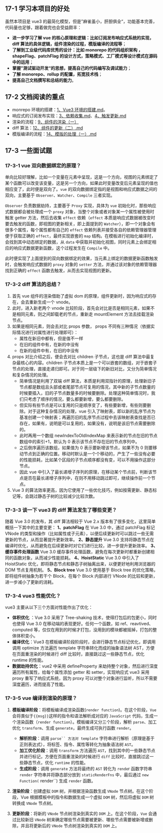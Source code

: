 ## 17-1 学习本项目的好处

虽然本项目是 vue3 的最简化模型，但是”麻雀虽小，肝胆俱全“，功能基本完善，代码量也足够，跟着做完也会受益颇丰：

- **进一步学习了解 vue 的核心原理和逻辑：比如订阅发布响应式系统的实现，diff 算法的具体逻辑，组件渲染的过程，模版编译的流程等**；
- **了解到工业级代码库优秀的设计：比如 monorepo 的代码组织架构 ，shapeFlag、patchFlag 的设计方式，策略模式、工厂模式等设计模式在源码中的运用**；
- **掌握”测试驱动开发“的思想，提高自己的代码编写及调试能力**；
- **了解 monorepo、rollup 的配置，拓宽技术栈**；
- **提高自己文档撰写和总结的能力**。

## 17-2 文档阅读的重点

- monrepo 环境的搭建：[1、Vue3 环境的搭建.md](./1%E3%80%81Vue3%20%E7%8E%AF%E5%A2%83%E7%9A%84%E6%90%AD%E5%BB%BA.md)。
- 响应式的订阅发布实现：[3、依赖收集.md](./3%E3%80%81%E4%BE%9D%E8%B5%96%E6%94%B6%E9%9B%86.md)、[4、触发更新.md](./4%E3%80%81%E8%A7%A6%E5%8F%91%E6%9B%B4%E6%96%B0.md)
- 渲染的流程：[9、组件的渲染（一）](./9%E3%80%81%E7%BB%84%E4%BB%B6%E7%9A%84%E6%B8%B2%E6%9F%93%EF%BC%88%E4%B8%80%EF%BC%89.md)
- diff 算法：[12、组件的更新（二）.md](./12%E3%80%81%E7%BB%84%E4%BB%B6%E7%9A%84%E6%9B%B4%E6%96%B0%EF%BC%88%E4%BA%8C%EF%BC%89.md)
- 模版编译的流程：[14、模版的处理（一）.md](./14、模版的处理（一）.md)

## 17-3 一些面试题

### 17-3-1 vue 双向数据绑定的原理？

单向比较好理解，比如一个变量在元素中呈现，这是一个方向，视图的元素绑定了某个函数可以改变该变量，这是另一个方向，如果此时变量改变后元素呈现的值也相应变了，此时便是双向了。`vue` 的双向数据绑定指的是视图和响应式数据之间的双向，主要基于 `Observer`、`Watcher`、`Compile` 三者实现。

`Observer` 负责数据劫持，主要基于 `Proxy` 实现，具体为 `vue` 初始化时，那些响应式数据都会被处理成一个 `proxy` 对象，当整个对象或者对象某一个属性被使用时触发 getter 方法，然后去收集 `effect` 依赖（`effect` 本质是响应式数据被改变时要去触发的函数，即视图的更新相关，即上面提到的 `Watcher`），即一个对象会有很多个属性，每个属性都有自己的 `effect` 依赖列表并接受各自的依赖管理器管理便于获取正确的 `effect`，最终实现嵌套的 `map` 结构。在模板进行初始化编译时，会找到其中动态绑定的数据，从 `data` 中获取并初始化视图，同时元素上会绑定相应的响应式数据更新函数，这个过程发生在 `Compile` 中。

此时便实现了上面提到的双向数据绑定的效果，当元素上绑定的数据更新函数触发时，会触发响应式数据的 `proxy` 对象的 `setter` 方法，并通过该对象的依赖管理器找到正确的 `effect` 函数去触发，从而去实现视图的更新。

### 17-3-2 diff 算法的总结？

1. 首先 vue 组件的渲染借助了虚拟 dom 的原理，组件更新时，因为响应式的存在，会去重新生成一个 vnode。
2. 此时，进入新老两个 vnode 比较阶段，首先会对比是否是相同元素，如果不是相同元素，则之间卸载老的节点，重新走 mountElement 方法去挂载渲染节点。
3. 如果是相同元素，则会去对比 props 参数， props 不同有三种情况（依据实际情况进行对属性进行处理即可）：
   - 属性在新旧中都有，但是值不一样
   - 在旧的组件中有，在新的中没有
   - 在新的组件中有，在旧的中没有
4. props 对比介绍之后，便会去对比 children 子节点，这也是 diff 算法中最复杂最核心的内容。children 子节点本质上是一个可以嵌套的数组，对于嵌套子节点的处理，直接走递归即可。对于同一层级下的新旧对比，又分为简单情况和复杂情况的处理。
   - 简单情况是利用了双端 diff 算法，本质是利用双指针的原理，处理新旧子节点都是数组且头部或者尾部节点可复用的情况，其中新的子节点数量的时候要插入，旧的子节点数量多的时候要删除。处理这种简单情况时，我们只考虑了顺序的情况，要么都要新增，要么都要删除。
   - 但实际有些节点是可以复用的只是顺序变了，有些要新增，有些则要删除。对于这种复杂情况的处理，vue 引入了映射表，即以新的乱序节点为基准创建一个映射表；再遍历旧的乱序节点过程中去该映射表查找是否已存在，如果有，说明是可以复用的，如果没有，说明是该旧节点需要删除的。
   - 此时再用一个数组 newIndexToOldIndexMap 来表示新的节点在旧的节点数组中的索引+1，默认为 0 表示该节点不存在旧的节点序列中。
   - 之后倒序遍历该数组，如果值为 0 表示要新增该节点，如果不为 0 则要移动节点到正确的位置。移动时默认是一个个移动的，产生了一些没有必要的性能损耗，比如某个区段的子节点顺序都没有变，可以不用操作这部分节点。
   - 因此 vue 中引入了最长递增子序列的原理，在移动某个节点前，判断该节点是否在最长递增子序列中，在则不用移动跳过即可，继续操作前一个节点。
5. Vue 3 的算法效率更高，因为它使用了一些优化技巧，例如按需更新、静态标记等，会跳过静态子树的比较减少比较次数。

### 17-3-3 谈一下 vue3 的 diff 算法发生了哪些变更？

随着 Vue 3.0 的发布，其 diff 算法相较于 Vue 2.x 版本有了很多变化，这里简单概括一下其中的主要变更：
**1、patchFlag**
在 Vue 3.0 中，通过 patchFlag 标记 VNode 的类型和操作（比如属性或子元素），以便后续更新时可以跳过一些无需更新的节点，从而显著提升更新效率。
**2、静态提升**
Vue 3.0 支持将静态节点在编译时优化，从而避免在后续更新时对它们进行比较，进一步提升更新效率。
**3、缓存事件处理函数**
Vue 3.0 缓存事件处理函数，避免在每次更新时都重新创建相同的函数对象，从而减少性能损耗。
**4、HoistStatic**
Vue 3.0 中引入了 HoistStatic 优化，即将静态节点和静态子树抽离出来，以便更好地利用浏览器的 DOM 节点复用机制。
**5、Block tree**
Vue 3.0 使用基于 Block tree 的优化策略，即将组件树抽象为若干个 Block，在每个 Block 内部进行 VNode 的比较和更新，进一步减小了更新的消耗。

### 17-3-4 vue3 性能优化？

vue3 主要从以下三个方面对性能作出了优化：

- **体积优化** ：Vue 3.0 采用了 Tree-shaking 技术，使得打包后的包更小，同时也使得 Vue 3.0 在移动端的表现更好。任何一个函数，如 ref、reavtived、computed 等，仅仅在用到的时候才打包，没用到的模块都被摇掉，打包的整体体积变小。
- **编译优化**：Vue3 在模板编译阶段阶段时，会进行静态节点标记优化，即调用调用 optimize 方法遍历 template 字符串转化而成的抽象语法树 AST，方便在页面重渲染的时候进行 diff 比较时，直接跳过这一些静态节点，优化 runtime 的性能。
- **数据劫持优化**：vue2 中采用 defineProperty 来劫持整个对象，然后进行深度遍历所有属性，给每个属性添加 getter 和 setter，实现响应式 vue3 采用 proxy 重写了响应式系统，因为 proxy 可以对整个对象进行监听，所以不需要深度遍历，进而提高了性能。

### 17-3-5 vue 编译到渲染的原理？

1. **模板编译阶段**：将模板编译成渲染函数(`render function`)。在这个阶段，`Vue` 会将类似于`{{msg}}`这样的指令和语法解析成对应的 `JavaScript` 代码，生成一个渲染函数（`render function`）。模板编译又分三个阶段，解析 `parse`、加工优化 `transform`、生成 `generate`，最终生成可执行函数 `render`。

   - **解析阶段**：调用 ` parse`` 方法对 template ` 字符串进行解析（原理是基于正则表达式），将标签、指令、属性等转化为抽象语法树 `AST`。
   - **加工优化阶段**：调用 `transform` 方法遍历 `AST`，找到其中的一些静态节点并进行标记，方便在页面重渲染的时候进行 `diff` 比较时，直接跳过这一些静态节点，优化 `runtime` 的性能。
   - **生成阶段**：调用 `generate` 方法将最终的 `AST` 转化为 `rende`r 函数字符串 `render` 字符串并将静态部分放到 `staticRenderFns` 中，最后通过 `new Function(` render``) 生成 `render` 函数。

2. **渲染阶段**：创建虚拟 `DOM` 树，并根据渲染函数生成 `VNode` 节点树。在这个阶段，Vue 根据模板中的指令和数据生成一个虚拟 `DOM` 树，然后将虚拟 `DOM` 树转换成 `VNode` 节点树。
3. **更新阶段**：将新的 `VNode` 节点树渲染到真实的 `DOM` 上。在这个阶段，`Vue` 会通过比较新旧 `VNode` 树来确定哪些节点需要被更新、哪些节点需要被新增或删除，并且将更新后的 `VNode` 节点树渲染到真实的 `DOM` 上。
